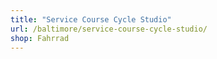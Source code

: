 ```yaml
---
title: "Service Course Cycle Studio"
url: /baltimore/service-course-cycle-studio/
shop: Fahrrad
---
```

